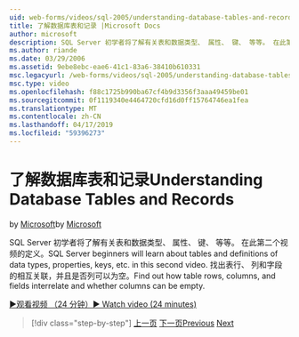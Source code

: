 ```yaml
---
uid: web-forms/videos/sql-2005/understanding-database-tables-and-records
title: 了解数据库表和记录 |Microsoft Docs
author: microsoft
description: SQL Server 初学者将了解有关表和数据类型、 属性、 键、 等等。 在此第二个视频的定义。 了解如何在表行、 列...
ms.author: riande
ms.date: 03/29/2006
ms.assetid: 9ebe8ebc-eae6-41c1-83a6-38410b610331
msc.legacyurl: /web-forms/videos/sql-2005/understanding-database-tables-and-records
msc.type: video
ms.openlocfilehash: f88c1725b990ba67cf4b9d3356f3aaa49459be01
ms.sourcegitcommit: 0f1119340e4464720cfd16d0ff15764746ea1fea
ms.translationtype: MT
ms.contentlocale: zh-CN
ms.lasthandoff: 04/17/2019
ms.locfileid: "59396273"
---
```

# <a name="understanding-database-tables-and-records"></a><span data-ttu-id="41657-104">了解数据库表和记录</span><span class="sxs-lookup"><span data-stu-id="41657-104">Understanding Database Tables and Records</span></span>

<span data-ttu-id="41657-105">by [Microsoft](https://github.com/microsoft)</span><span class="sxs-lookup"><span data-stu-id="41657-105">by [Microsoft](https://github.com/microsoft)</span></span>

<span data-ttu-id="41657-106">SQL Server 初学者将了解有关表和数据类型、 属性、 键、 等等。 在此第二个视频的定义。</span><span class="sxs-lookup"><span data-stu-id="41657-106">SQL Server beginners will learn about tables and definitions of data types, properties, keys, etc. in this second video.</span></span> <span data-ttu-id="41657-107">找出表行、 列和字段的相互关联，并且是否列可以为空。</span><span class="sxs-lookup"><span data-stu-id="41657-107">Find out how table rows, columns, and fields interrelate and whether columns can be empty.</span></span>

[<span data-ttu-id="41657-108">&#9654;观看视频 （24 分钟）</span><span class="sxs-lookup"><span data-stu-id="41657-108">&#9654; Watch video (24 minutes)</span></span>](https://channel9.msdn.com/Blogs/ASP-NET-Site-Videos/understanding-database-tables-and-records)

> [!div class="step-by-step"]
> <span data-ttu-id="41657-109">[上一页](what-is-a-database.md)
> [下一页](more-about-column-data-types-and-other-properties.md)</span><span class="sxs-lookup"><span data-stu-id="41657-109">[Previous](what-is-a-database.md)
[Next](more-about-column-data-types-and-other-properties.md)</span></span>

